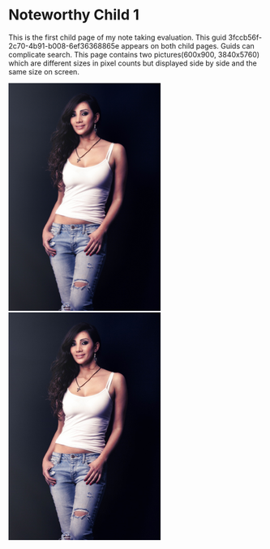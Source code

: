 # Noteworthy Child 1

This is the first child page of my note taking evaluation. This guid 3fccb56f-2c70-4b91-b008-6ef36368865e appears on both child pages. Guids can complicate search. This page contains two pictures(600x900, 3840x5760) which are different sizes in pixel counts but displayed side by side and the same size on screen.

<img src="images/ModelFull.jpg" width=300> <img src="images/ModelSmall.jpg" width=300>